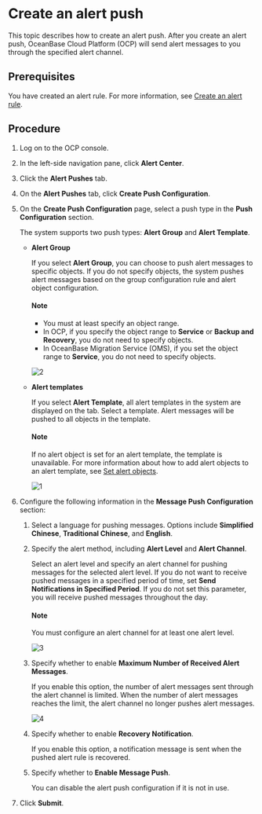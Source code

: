 # Create an alert push

This topic describes how to create an alert push. After you create an alert push, OceanBase Cloud Platform (OCP) will send alert messages to you through the specified alert channel. 

## Prerequisites

You have created an alert rule. For more information, see [Create an alert rule](../300.manage-alert-rules/100.create-an-alert-rule.md). 

## Procedure

1. Log on to the OCP console. 

2. In the left-side navigation pane, click **Alert Center**. 

3. Click the **Alert Pushes** tab. 

4. On the **Alert Pushes** tab, click **Create Push Configuration**. 

5. On the **Create Push Configuration** page, select a push type in the **Push Configuration** section. 

   The system supports two push types: **Alert Group** and **Alert Template**. 

   * **Alert Group**

      If you select **Alert Group**, you can choose to push alert messages to specific objects. If you do not specify objects, the system pushes alert messages based on the group configuration rule and alert object configuration. 
      
      <main id="explain" type='alert'>  <h4>Note</h4>
        <p><ul><li>You must at least specify an object range. </li><li>In OCP, if you specify the object range to <b>Service</b> or <b>Backup and Recovery</b>, you do not need to specify objects. </li><li>In OceanBase Migration Service (OMS), if you set the object range to <b>Service</b>, you do not need to specify objects. </li></ul></p>
      </main>
      
      ![2](https://obbusiness-private.oss-cn-shanghai.aliyuncs.com/doc/img/ocp/422-en/create-alert-push-1.png)

   * **Alert templates**

      If you select **Alert Template**, all alert templates in the system are displayed on the tab. Select a template. Alert messages will be pushed to all objects in the template. 
   
      <main id="notice" type='explain'>     <h4>Note</h4> <p>If no alert object is set for an alert template, the template is unavailable. For more information about how to add alert objects to an alert template, see <a href="../400.manage-alert-templates/200.set-alert-objects.md">Set alert objects</a>. </p>  </main>
   
      ![1](https://obbusiness-private.oss-cn-shanghai.aliyuncs.com/doc/img/ocp/422-en/create-alert-push-2.png)
   


6. Configure the following information in the **Message Push Configuration** section:

   1. Select a language for pushing messages. Options include **Simplified Chinese**, **Traditional Chinese**, and **English**. 

   2. Specify the alert method, including **Alert Level** and **Alert Channel**. 

      Select an alert level and specify an alert channel for pushing messages for the selected alert level. If you do not want to receive pushed messages in a specified period of time, set **Send Notifications in Specified Period**. If you do not set this parameter, you will receive pushed messages throughout the day. 

      <main id="notice" type='explain'>
      <h4>Note</h4>
          <p>You must configure an alert channel for at least one alert level. </p>
          </main>
   
      ![3](https://obbusiness-private.oss-cn-shanghai.aliyuncs.com/doc/img/ocp/422-en/create-alert-push-3.png)

   3. Specify whether to enable **Maximum Number of Received Alert Messages**. 

      If you enable this option, the number of alert messages sent through the alert channel is limited. When the number of alert messages reaches the limit, the alert channel no longer pushes alert messages. 

      ![4](https://obbusiness-private.oss-cn-shanghai.aliyuncs.com/doc/img/ocp/422-en/create-alert-push-4.png)

   4. Specify whether to enable **Recovery Notification**. 

      If you enable this option, a notification message is sent when the pushed alert rule is recovered. 

   5. Specify whether to **Enable Message Push**. 

      You can disable the alert push configuration if it is not in use. 

7. Click **Submit**. 
